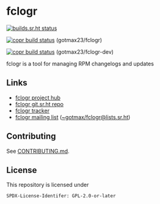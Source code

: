 <!--
Copyright (C) 2023 Maxwell G <maxwell@gtmx.me>
SPDX-License-Identifier: GPL-2.0-or-later
-->

# fclogr

[![builds.sr.ht status](https://builds.sr.ht/~gotmax23/fclogr/commits/main.svg)](https://builds.sr.ht/~gotmax23/fclogr/commits/main?)

[![copr build status][badge-copr]][link-copr] (gotmax23/fclogr)

[![copr build status][badge-copr-dev]][link-copr-dev] (gotmax23/fclogr-dev)

fclogr is a tool for managing RPM changelogs and updates

## Links

- [fclogr project hub](https://sr.ht/~gotmax23/fclogr)
- [fclogr git.sr.ht repo](https://git.sr.ht/~gotmax23/fclogr)
- [fclogr tracker](https://todo.sr.ht/~gotmax23/fclogr)
- [fclogr mailing list][archives] ([~gotmax/fclogr@lists.sr.ht][mailto])

[archives]: https://lists.sr.ht/~gotmax23/fclogr
[mailto]: mailto:~gotmax/fclogr@lists.sr.ht

## Contributing

See [CONTRIBUTING.md](https://git.sr.ht/~gotmax23/fclogr/tree/main/item/CONTRIBUTING.md).

## License

This repository is licensed under

    SPDX-License-Identifer: GPL-2.0-or-later

[badge-copr]: https://copr.fedorainfracloud.org/coprs/gotmax23/fclogr/package/fclogr/status_image/last_build.png
[link-copr]: https://copr.fedorainfracloud.org/coprs/gotmax23/fclogr/
[badge-copr-dev]: https://copr.fedorainfracloud.org/coprs/gotmax23/fclogr-dev/package/fclogr/status_image/last_build.png
[link-copr-dev]: https://copr.fedorainfracloud.org/coprs/gotmax23/fclogr-dev/
